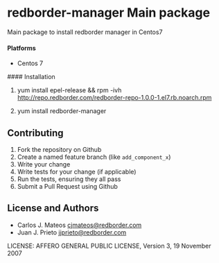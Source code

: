 # redborder-manager Main package
 
Main package to install redborder manager in Centos7

#### Platforms

- Centos 7

#### Installation

1. yum install epel-release && rpm -ivh http://repo.redborder.com/redborder-repo-1.0.0-1.el7.rb.noarch.rpm

2. yum install redborder-manager

## Contributing

1. Fork the repository on Github
2. Create a named feature branch (like `add_component_x`)
3. Write your change
4. Write tests for your change (if applicable)
5. Run the tests, ensuring they all pass
6. Submit a Pull Request using Github

## License and Authors

- Carlos J. Mateos <cjmateos@redborder.com>
- Juan J. Prieto <jjprieto@redborder.com>

LICENSE: AFFERO GENERAL PUBLIC LICENSE, Version 3, 19 November 2007
